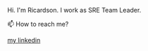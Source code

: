 Hi. I'm Ricardson. I work as SRE Team Leader.

📫 How to reach me?

[my linkedin](https://www.linkedin.com/in/ricardson/)

<!--
**r1williams/r1williams** is a ✨ _special_ ✨ repository because its `README.md` (this file) appears on your GitHub profile.



[![Visits Badge](https://badges.pufler.dev/visits/r1williams/r1williams)]
